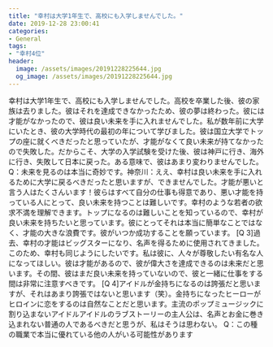 ```yaml
---
title: "幸村は大学1年生で、高校にも入学しませんでした。"
date: 2019-12-28 23:00:41
categories:
- General
tags:
- "幸村4位"
header:
  image: /assets/images/20191228225644.jpg
  og_image: /assets/images/20191228225644.jpg
---
```


幸村は大学1年生で、高校にも入学しませんでした。高校を卒業した後、彼の家族は去りました。彼はそれを達成できなかったため、彼の夢は終わった。彼には才能がなかったので、彼は良い未来を手に入れませんでした。私が数年前に大学にいたとき、彼の大学時代の最初の年について学びました。彼は国立大学でトップの座に就くべきだったと思っていたが、才能がなくて良い未来が持てなかったので失敗した。だからこそ、大学の入学試験を受けた後、彼は神戸に行き、海外に行き、失敗して日本に戻った。ある意味で、彼はあまり変わりませんでした。 Q：未来を見るのは本当に奇妙です。神奈川：ええ、幸村は良い未来を手に入れるために大学に戻るべきだったと思いますが、できませんでした。才能が悪いと言う人はたくさんいます！彼らはすべて自分の仕事も得意であり、悪い才能を持っている人にとって、良い未来を持つことは難しいです。幸村のような若者の欲求不満を理解できます。トップになるのは難しいことを知っているので、幸村が良い未来を持ちたいと思っています。彼にとってそれは本当に簡単なことではなく、才能の大きな浪費です。彼がいつか成功することを願っています。 [Q 3]過去、幸村の才能はビッグスターになり、名声を得るために使用されてきました。このため、幸村も同じようにしたいです。私は彼に、人々が尊敬したい有名な人になってほしい。彼は才能があるので、彼が偉大さを達成できるのは未来だと思います。その間、彼はまだ良い未来を持っていないので、彼と一緒に仕事をする間は非常に注意すべきです。 [Q 4]アイドルが金持ちになるのは誇張だと思いますが、それはあまり誇張ではないと思います（笑）。金持ちになったヒーローがヒロインに恋をするのは自然なことだと思います。主流のポップミュージックに割り込まないアイドルアイドルのラブストーリーの主人公は、名声とお金に巻き込まれない普通の人であるべきだと思うが、私はそうは思わない。 Q：この種の職業で本当に優れている他の人がいる可能性があります
